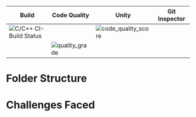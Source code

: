 |Build|Code Quality|Unity|Git Inspector|
|-----|------------|-----|-------------|
|![C/C++ CI-Build Status](![AppVeyor](https://img.shields.io/appveyor/build/Ahav7/Mini-Project))||![code_quality_score](https://www.code-inspector.com/project/21293/score/svg)||
      |![quality_grade](https://www.code-inspector.com/project/21293/status/svg)|

# Folder Structure


















# Challenges Faced
